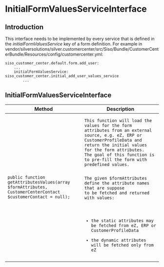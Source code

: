 # InitialFormValuesServiceInterface 

## Introduction

This interface needs to be implemented by every service that is defined in the *initialFormValuesService* key of a form definition. For example in vendor/silversolutions/silver.customercenter/src/Siso/Bundle/CustomerCenterBundle/Resources/config/customercenter.yml:
``` 
siso_customer_center.default.form.add_user:
    ...
    initialFormValuesService: siso_customer_center.initial_add_user_values_service
        ...
```
## InitialFormValuesServiceInterface
<table>
<colgroup>
<col style="width: 50%" />
<col style="width: 50%" />
</colgroup>
<thead>
<tr class="header">
<th>Method</th>
<th>Description</th>
</tr>
</thead>
<tbody>
<tr class="odd">
<td><pre><code>public function getAttributesValues(array $formAttributes, CustomerCenterContact $customerContact = null);</code></pre></td>
<td><pre><code>This function will load the values for the form attributes from an external source, e.g. eZ, ERP or
CustomerProfileData and return the initial values for the form attributes.
The goal of this function is to pre-fill the form with predefined values.

The given $formAttributes define the attribute names that are suppose to be fetched and returned with values:
 - the static attributes may be fetched from eZ, ERP or CustomerProfileData
 - the dynamic attributes will be fetched only from eZ</code></pre></td>
</tr>
</tbody>
</table>
